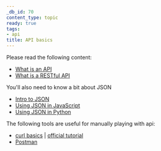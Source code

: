 ```yaml
---
_db_id: 70
content_type: topic
ready: true
tags:
- api
title: API basics
---
```


Please read the following content:

- [What is an API](https://medium.freecodecamp.org/what-is-an-api-in-english-please-b880a3214a82)
- [What is a RESTful API](https://searchmicroservices.techtarget.com/definition/RESTful-API)

You'll also need to know a bit about JSON

- [Intro to JSON](https://www.digitalocean.com/community/tutorials/an-introduction-to-json)
- [Using JSON in JavaScript](https://www.w3schools.com/js/js_json_intro.asp)
- [Using JSON in Python](https://www.w3schools.com/python/python_json.asp)

The following tools are useful for manually playing with api:

- [curl basics](https://web.archive.org/web/20181012061506/https://quickleft.com/blog/command-line-tutorials-curl/) | [official tutorial](https://curl.se/docs/manual.html)
- [Postman](https://www.getpostman.com/postman)